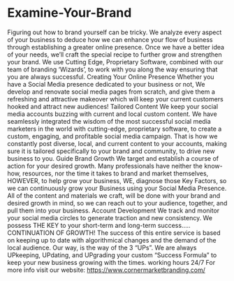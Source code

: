 # Examine-Your-Brand
Figuring out how to brand yourself can be tricky. We analyze every aspect of your business to deduce how we can enhance your flow of business through establishing a greater online presence. Once we have a better idea of your needs, we’ll craft the special recipe to further grow and strengthen your brand. We use Cutting Edge, Proprietary Software, combined with our team of branding ‘Wizards’, to work with you along the way ensuring that you are always successful.
Creating Your Online Presence
Whether you have a Social Media presence dedicated to your business or not, We develop and renovate social media pages from scratch, and give them a refreshing and attractive makeover which will keep your current customers hooked and attract new audiences!
Tailored Content
We keep your social media accounts buzzing with current and local custom content.
We have seamlessly integrated the wisdom of the most successful social media marketers in the world with cutting-edge, proprietary software, to create a custom, engaging, and profitable social media campaign. That is how we constantly post diverse, local, and current content to your accounts, making sure it is tailored specifically to your brand and community, to drive new business to you.
Guide Brand Growth
We target and establish a course of action for your desired growth.
Many professionals have neither the know-how, resources, nor the time it takes to brand and market themselves, HOWEVER, to help grow your business, WE, diagnose those Key Factors, so we can continuously grow your Business using your Social Media Presence. All of the content and materials we craft, will be done with your brand and desired growth in mind, so we can reach out to your audience, together, and pull them into your business.
Account Development
We track and monitor your social media circles to generate traction and new consistency.
We possess THE KEY to your short-term and long-term success….. CONTINUATION OF GROWTH! The success of this entire service is based on keeping up to date with algorithmical changes and the demand of the local audience. Our way, is the way of the 3 “UPs”. We are always UPkeeping, UPdating, and UPgrading your custom “Success Formula” to keep your new business growing with the times.
working hours 24/7
For more info visit our website: https://www.cornermarketbranding.com/
